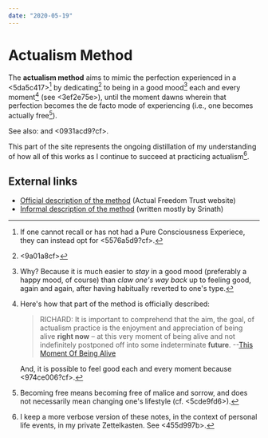 ```yaml
---
date: "2020-05-19"
---
```


# Actualism Method

The **actualism method** aims to mimic the perfection experienced in a <5da5c417>[^pcealt] by dedicating[^dedicate] to being in a good mood[^whymood] each and every moment[^choice] (see <3ef2e75e>), until the moment dawns wherein that perfection becomes the de facto mode of experiencing (i.e., one becomes actually free[^lifestyle]).

See also: <a1db1d8b> and <0931acd9?cf>.

This part of the site represents the ongoing distillation of my understanding of how all of this works as I continue to succeed at practicing actualism[^notes].

[^pcealt]: If one cannot recall or has not had a Pure Consciousness Experiece, they can instead opt for <5576a5d9?cf>.

[^dedicate]: <9a01a8cf>

[^whymood]: Why? Because it is much easier to *stay* in a good mood (preferably a happy mood, of course) than *claw one's way back* up to feeling good, again and again, after having habitually reverted to one's type.

[^choice]: 
    Here's how that part of the method is officially described:
    > RICHARD: It is important to comprehend that the aim, the goal, of actualism practice is the enjoyment and appreciation of being alive **right now** – at this very moment of being alive and not indefinitely postponed off into some indeterminate **future**. --[This Moment Of Being Alive](http://www.actualfreedom.com.au/richard/articles/thismomentofbeingalive.htm)
    
    And, it is possible to feel good each and every moment because <974ce006?cf>.

[^lifestyle]: Becoming free means becoming free of malice and sorrow, and does not necessarily mean changing one's lifestyle (cf. <5cde9fd6>).

[^notes]: I keep a more verbose version of these notes, in the context of personal life events, in my private Zettelkasten. See <455d997b>.

## External links

* [Official description of the method](http://www.actualfreedom.com.au/richard/articles/thismomentofbeingalive.htm) (Actual Freedom Trust website)
* [Informal description of the method](https://www.actualists.org/method.html) (written mostly by Srinath)

